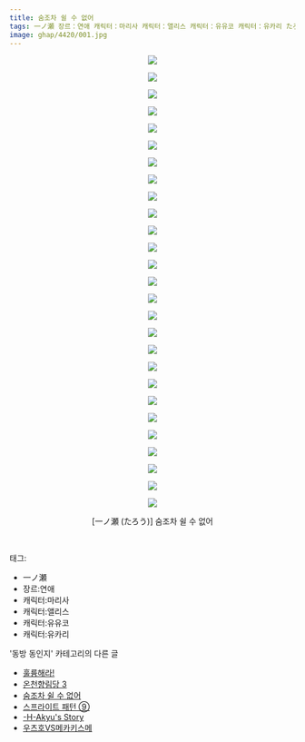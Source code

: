 ```yaml
---
title: 숨조차 쉴 수 없어
tags: 一ノ瀬 장르：연애 캐릭터：마리사 캐릭터：앨리스 캐릭터：유유코 캐릭터：유카리 たろう 동방_동인지
image: ghap/4420/001.jpg
---
```

<div class="article">
<p style="text-align: center; clear: none; float: none;"><img src="{{ site.nasurl }}/ghap/4420/001.jpg"/></p>
<p style="text-align: center; clear: none; float: none;"><img src="{{ site.nasurl }}/ghap/4420/002.jpg"/></p>
<p style="text-align: center; clear: none; float: none;"><img src="{{ site.nasurl }}/ghap/4420/003.jpg"/></p>
<p style="text-align: center; clear: none; float: none;"><img src="{{ site.nasurl }}/ghap/4420/004.jpg"/></p>
<p style="text-align: center; clear: none; float: none;"><img src="{{ site.nasurl }}/ghap/4420/005.jpg"/></p>
<p style="text-align: center; clear: none; float: none;"><img src="{{ site.nasurl }}/ghap/4420/006.jpg"/></p>
<p style="text-align: center; clear: none; float: none;"><img src="{{ site.nasurl }}/ghap/4420/007.jpg"/></p>
<p style="text-align: center; clear: none; float: none;"><img src="{{ site.nasurl }}/ghap/4420/008.jpg"/></p>
<p style="text-align: center; clear: none; float: none;"><img src="{{ site.nasurl }}/ghap/4420/009.jpg"/></p>
<p style="text-align: center; clear: none; float: none;"><img src="{{ site.nasurl }}/ghap/4420/010.jpg"/></p>
<p style="text-align: center; clear: none; float: none;"><img src="{{ site.nasurl }}/ghap/4420/011.jpg"/></p>
<p style="text-align: center; clear: none; float: none;"><img src="{{ site.nasurl }}/ghap/4420/012.jpg"/></p>
<p style="text-align: center; clear: none; float: none;"><img src="{{ site.nasurl }}/ghap/4420/013.jpg"/></p>
<p style="text-align: center; clear: none; float: none;"><img src="{{ site.nasurl }}/ghap/4420/014.jpg"/></p>
<p style="text-align: center; clear: none; float: none;"><img src="{{ site.nasurl }}/ghap/4420/015.jpg"/></p>
<p style="text-align: center; clear: none; float: none;"><img src="{{ site.nasurl }}/ghap/4420/016.jpg"/></p>
<p style="text-align: center; clear: none; float: none;"><img src="{{ site.nasurl }}/ghap/4420/017.jpg"/></p>
<p style="text-align: center; clear: none; float: none;"><img src="{{ site.nasurl }}/ghap/4420/018.jpg"/></p>
<p style="text-align: center; clear: none; float: none;"><img src="{{ site.nasurl }}/ghap/4420/019.jpg"/></p>
<p style="text-align: center; clear: none; float: none;"><img src="{{ site.nasurl }}/ghap/4420/020.jpg"/></p>
<p style="text-align: center; clear: none; float: none;"><img src="{{ site.nasurl }}/ghap/4420/021.jpg"/></p>
<p style="text-align: center; clear: none; float: none;"><img src="{{ site.nasurl }}/ghap/4420/022.jpg"/></p>
<p style="text-align: center; clear: none; float: none;"><img src="{{ site.nasurl }}/ghap/4420/023.jpg"/></p>
<p style="text-align: center; clear: none; float: none;"><img src="{{ site.nasurl }}/ghap/4420/024.jpg"/></p>
<p style="text-align: center; clear: none; float: none;"><img src="{{ site.nasurl }}/ghap/4420/025.jpg"/></p>
<p style="text-align: center; clear: none; float: none;"><img src="{{ site.nasurl }}/ghap/4420/026.jpg"/></p>
<p style="text-align: center; clear: none; float: none;"><img src="{{ site.nasurl }}/ghap/4420/027.jpg"/></p>
<p style="text-align: center; clear: none; float: none;">[一ノ瀬 (たろう)] 숨조차 쉴 수 없어</p>
<p><br/></p>
</div><div class="tagTrail">
<p>태그: </p>
<ul>
<li>一ノ瀬</li>
<li>장르:연애</li>
<li>캐릭터:마리사</li>
<li>캐릭터:앨리스</li>
<li>캐릭터:유유코</li>
<li>캐릭터:유카리</li>
</ul>
</div><div class="another">
<p>'동방 동인지' 카테고리의 다른 글</p>
<ul>
<li><a href="/2018-06-09-ghap_4422">훌륭해라!</a></li>
<li><a href="/2018-06-09-ghap_4421">온천향림당 3</a></li>
<li><a href="/2018-06-09-ghap_4420">숨조차 쉴 수 없어</a></li>
<li><a href="/2018-06-09-ghap_4419">스프라이트 패턴 ⑨</a></li>
<li><a href="/2018-06-09-ghap_4418">-H-Akyu's Story</a></li>
<li><a href="/2018-06-09-ghap_4417">우츠호VS메카키스메</a></li>
</ul>
</div><div class="cb_module cb_fluid">
<div class="cb_wrt cb_profile">
</div><!-- commentList close -->
</div>